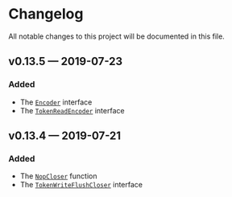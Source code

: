 # Changelog

All notable changes to this project will be documented in this file.

## v0.13.5 — 2019-07-23

### Added

- The [`Encoder`] interface
- The [`TokenReadEncoder`] interface

[`Encoder`]: https://godoc.org/mellium.im/xmlstream#Encoder
[`TokenReadEncoder`]: https://godoc.org/mellium.im/xmlstream#TokenReadEncoder


## v0.13.4 — 2019-07-21

### Added

- The [`NopCloser`] function
- The [`TokenWriteFlushCloser`] interface

[`NopCloser`]: https://godoc.org/mellium.im/xmlstream#NopCloser
[`TokenWriteFlushCloser`]: https://godoc.org/mellium.im/xmlstream#TokenWriteFlushCloser
